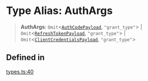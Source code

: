 # Type Alias: AuthArgs

> **AuthArgs**: `Omit`\<[`AuthCodePayload`](/docs/packages/sdk/interfaces/AuthCodePayload.md), `"grant_type"`\> \| `Omit`\<[`RefreshTokenPayload`](/docs/packages/sdk/interfaces/RefreshTokenPayload.md), `"grant_type"`\> \| `Omit`\<[`ClientCredentialsPayload`](/docs/packages/sdk/interfaces/ClientCredentialsPayload.md), `"grant_type"`\>

## Defined in

[types.ts:40](https://github.com/monerium/js-monorepo/blob/main/packages/sdk/src/types.ts#L40)
